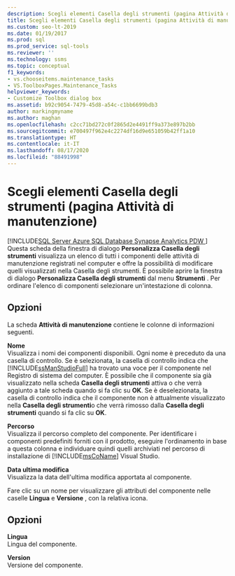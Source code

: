 ```yaml
---
description: Scegli elementi Casella degli strumenti (pagina Attività di manutenzione)
title: Scegli elementi Casella degli strumenti (pagina Attività di manutenzione)
ms.custom: seo-lt-2019
ms.date: 01/19/2017
ms.prod: sql
ms.prod_service: sql-tools
ms.reviewer: ''
ms.technology: ssms
ms.topic: conceptual
f1_keywords:
- vs.chooseitems.maintenance_tasks
- VS.ToolboxPages.Maintenance_Tasks
helpviewer_keywords:
- Customize Toolbox dialog box
ms.assetid: b92c9054-7479-45d8-a54c-c1bb6699bdb3
author: markingmyname
ms.author: maghan
ms.openlocfilehash: c2cc71bd272c0f2865d2e4491ff9a373e897b2bb
ms.sourcegitcommit: e700497f962e4c2274df16d9e651059b42ff1a10
ms.translationtype: HT
ms.contentlocale: it-IT
ms.lasthandoff: 08/17/2020
ms.locfileid: "88491998"
---
```

# <a name="choose-toolbox-items-maintenance-tasks-page"></a>Scegli elementi Casella degli strumenti (pagina Attività di manutenzione)
[!INCLUDE[SQL Server Azure SQL Database Synapse Analytics PDW ](../../includes/applies-to-version/sql-asdb-asdbmi-asa-pdw.md)]
 Questa scheda della finestra di dialogo **Personalizza Casella degli strumenti** visualizza un elenco di tutti i componenti delle attività di manutenzione registrati nel computer e offre la possibilità di modificare quelli visualizzati nella Casella degli strumenti. È possibile aprire la finestra di dialogo **Personalizza Casella degli strumenti** dal menu **Strumenti** . Per ordinare l'elenco di componenti selezionare un'intestazione di colonna.  
  
## <a name="options"></a>Opzioni  
La scheda **Attività di manutenzione** contiene le colonne di informazioni seguenti.  
  
**Nome**  
Visualizza i nomi dei componenti disponibili. Ogni nome è preceduto da una casella di controllo. Se è selezionata, la casella di controllo indica che [!INCLUDE[ssManStudioFull](../../includes/ssmanstudiofull-md.md)] ha trovato una voce per il componente nel Registro di sistema del computer. È possibile che il componente sia già visualizzato nella scheda **Casella degli strumenti** attiva o che verrà aggiunto a tale scheda quando si fa clic su **OK**. Se è deselezionata, la casella di controllo indica che il componente non è attualmente visualizzato nella **Casella degli strumenti**o che verrà rimosso dalla **Casella degli strumenti** quando si fa clic su **OK**.  
  
**Percorso**  
Visualizza il percorso completo del componente. Per identificare i componenti predefiniti forniti con il prodotto, eseguire l'ordinamento in base a questa colonna e individuare quindi quelli archiviati nel percorso di installazione di [!INCLUDE[msCoName](../../includes/msconame_md.md)] Visual Studio.  
  
**Data ultima modifica**  
Visualizza la data dell'ultima modifica apportata al componente.  
  
Fare clic su un nome per visualizzare gli attributi del componente nelle caselle **Lingua** e **Versione** , con la relativa icona.  
  
## <a name="options"></a>Opzioni  
**Lingua**  
Lingua del componente.  
  
**Version**  
Versione del componente.  
  
